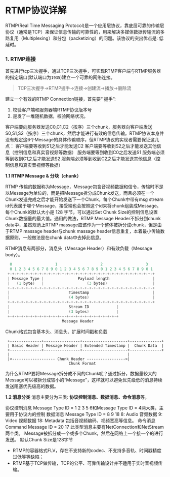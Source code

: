 # RTMP协议详解

RTMP(Real Time Messaging Protocol)是一个应用层协议，靠底层可靠的传输层协议（通常是TCP）来保证信息传输的可靠性的，用来解决多媒体数据传输流的多路复用（Multiplexing）和分包（packetizing）的问题。该协议的突出优点是: 低延时。

### 1. RTMP连接

首先进行tcp三次握手，通过TCP三次握手，可实现RTMP客户端与RTMP服务器的指定端口(默认端口为`1935`)建立一个可靠的网络连接。

> TCP三次握手->RTMP握手->连接->创建流->播放->删除流

建立一个有效的RTMP Connection链接，首先要“ 握手”:

1.  校验客户端和服务器端RTMP协议版本号
2. 是发了一堆随机数据，校验网络状况。

客户端要向服务器发送C0,C1,C2（按序）三个chunk，服务器向客户端发送S0,S1,S2（按序）三个chunk，然后才能进行有效的信息传输。RTMP协议本身并没有规定这6个Message的具体传输顺序，但RTMP协议的实现者需要保证这几点：
客户端要等收到S1之后才能发送C2
客户端要等收到S2之后才能发送其他信息（控制信息和真实音视频等数据）
服务端要等到收到C0之后发送S1
服务端必须等到收到C1之后才能发送S2
服务端必须等到收到C2之后才能发送其他信息（控制信息和真实音视频等数据）

**1.1 RTMP Message & 分块（chunk）**

RTMP 传输的数据称为Message，Message包含音视频数据和信令，传输时不是以Message为单位的，而是把Message拆分成Chunk发送，而且必须在一个Chunk发送完成之后才能开始发送下一个Chunk，每个Chunk中带有msg stream id代表属于哪个Message，接受端也会按照这个id来将chunk组装成Message。每个Chunk的默认大小是 128 字节，可以通过Set Chunk Size的控制信息设置Chunk数据量的最大值。通用的做法，RTMP Message Header不拆分到chunk data中，虽然规范上RTMP massage应该作为一个整体被拆分成chunk，但是由于RTMP massage header与chunk massage header信息重复，本着最小传输数据原则，一般做法是在chunk data中去掉此信息。

RTMP消息有两部分，消息头（Message Header）和有效负载（Message body）。

```c
  0                   1                   2                   3
  0 1 2 3 4 5 6 7 8 9 0 1 2 3 4 5 6 7 8 9 0 1 2 3 4 5 6 7 8 9 0 1
 +-+-+-+-+-+-+-+-+-+-+-+-+-+-+-+-+-+-+-+-+-+-+-+-+-+-+-+-+-+-+-+-+
 | Message Type |               Payload length                   |
 |   (1 byte)   |                   (3 bytes)                    |
 +-+-+-+-+-+-+-+-+-+-+-+-+-+-+-+-+-+-+-+-+-+-+-+-+-+-+-+-+-+-+-+-+
 |                          Timestamp                            |
 |                          (4 bytes)                            |
 +-+-+-+-+-+-+-+-+-+-+-+-+-+-+-+-+-+-+-+-+-+-+-+-+-+-+-+-+-+-+-+-+
 |                          Stream ID            |
 |                          (3 bytes)            |
 +-+-+-+-+-+-+-+-+-+-+-+-+-+-+-+-+-+-+-+-+-+-+-+-+
                         Message Header
```

Chunk格式包含基本头、消息头、扩展时间戳和负载

```text
 +--------------+----------------+--------------------+--------------+
 | Basic Header | Message Header | Extended Timestamp |  Chunk Data  |
 +--------------+----------------+--------------------+--------------+
 |                                                    |
 |<------------------- Chunk Header ----------------->|
                            Chunk Format
```

为什么RTMP要将Message拆分成不同的Chunk呢？通过拆分，数据量较大的Message可以被拆分成较小的“Message”，这样就可以避免优先级低的消息持续发送阻塞优先级高的数据。


**1.2 消息分类**
消息主要分为三类: **协议控制消息、数据消息、命令消息**等。

协议控制消息
Message Type ID = 1 2 3 5 6和Message Type ID = 4两大类，主要用于协议内的控制
数据消息
Message Type ID = 8 9 18
8: Audio 音频数据
9: Video 视频数据
18: Metadata 包括音视频编码、视频宽高等信息。
命令消息
Command Message ID = 20 17
此类型消息主要有NetConnection和NetStream两个类。
Message被拆分成一个或多个Chunk，然后在网络上一个接一个的进行发送。
默认Chunk Size是128字节



- RTMP的容器格式FLV，存在不支持新的codec、不支持多音轨、时间戳精度过低等等缺陷；
- RTMP基于TCP做传输，TCP的公平、可靠传输设计并不适用于实时音视频传输。
